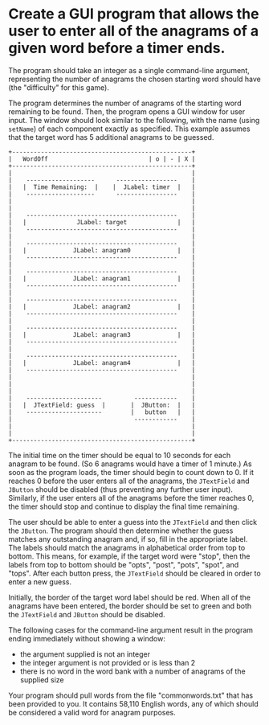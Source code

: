 # Create a GUI program that allows the user to enter all of the anagrams of a given word before a timer ends.

The program should take an integer as a single command-line argument, 
representing the number of anagrams the chosen starting word should have
(the "difficulty" for this game).

The program determines the number of anagrams of the starting word remaining
to be found. Then, the program opens a GUI window for user input. The window
should look similar to the following, with the name (using `setName`) of each
component exactly as specified. This example assumes that the target word has
5 additional anagrams to be guessed.


    +--------------------------------------------------+
    |   WordOff                            | o | - | X |
    +--------------------------------------------------+
    |                                                  |
    |    -------------------      -----------------    |
    |   |  Time Remaining:  |    |  JLabel: timer  |   |
    |    -------------------      -----------------    |
    |                                                  |
    |                                                  |
    |    ------------------------------------------    |
    |   |              JLabel: target              |   |
    |    ------------------------------------------    |
    |                                                  |
    |    ------------------------------------------    |
    |   |             JLabel: anagram0             |   |
    |    ------------------------------------------    |
    |                                                  |
    |    ------------------------------------------    |
    |   |             JLabel: anagram1             |   |
    |    ------------------------------------------    |
    |                                                  |
    |    ------------------------------------------    |
    |   |             JLabel: anagram2             |   |
    |    ------------------------------------------    |
    |                                                  |
    |    ------------------------------------------    |
    |   |             JLabel: anagram3             |   |
    |    ------------------------------------------    |
    |                                                  |
    |    ------------------------------------------    |
    |   |             JLabel: anagram4             |   |
    |    ------------------------------------------    |
    |                                                  |
    |                                                  |
    |                                                  |
    |    ---------------------         ------------    |
    |   |  JTextField: guess  |       |  JButton:  |   |
    |    ---------------------        |   button   |   |
    |                                  ------------    |
    |                                                  |
    |                                                  |
    +--------------------------------------------------+


The initial time on the timer should be equal to 10 seconds for each anagram to
be found. (So 6 anagrams would have a timer of 1 minute.) As soon as the
program loads, the timer should begin to count down to 0. If it reaches 0 before
the user enters all of the anagrams, the `JTextField` and `JButton` should be
disabled (thus preventing any further user input). Similarly, if the user enters
all of the anagrams before the timer reaches 0, the timer should stop and
continue to display the final time remaining.

The user should be able to enter a guess into the `JTextField` and then click
the `JButton`. The program should then determine whether the guess matches any
outstanding anagram and, if so, fill in the appropriate label. The labels should
match the anagrams in alphabetical order from top to bottom. This means, for
example, if the target word were "stop", then the labels from top to bottom
should be "opts", "post", "pots", "spot", and "tops". After each button press,
the `JTextField` should be cleared in order to enter a new guess.

Initially, the border of the target word label should be red. When all of the
anagrams have been entered, the border should be set to green and both the 
`JTextField` and `JButton` should be disabled.

The following cases for the command-line argument result in the program ending
immediately without showing a window:

* the argument supplied is not an integer
* the integer argument is not provided or is less than 2
* there is no word in the word bank with a number of anagrams of the supplied size

Your program should pull words from the file "commonwords.txt" that has been
provided to you. It contains 58,110 English words, any of which should be 
considered a valid word for anagram purposes.


